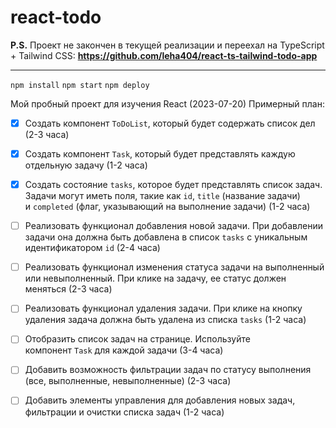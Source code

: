 # react-todo

**P.S.** Проект не закончен в текущей реализации
и переехал на TypeScript + Tailwind CSS:
**https://github.com/leha404/react-ts-tailwind-todo-app**

---

`npm install`
`npm start`
`npm deploy`

Мой пробный проект для изучения React (2023-07-20)
Примерный план:

- [x] Создать компонент `ToDoList`, который будет содержать список дел (2-3 часа)

- [x] Создать компонент `Task`, который будет представлять каждую отдельную задачу (1-2 часа)

- [x] Создать состояние `tasks`, которое будет представлять список задач. Задачи могут иметь поля, такие как `id`, `title` (название задачи) и `completed` (флаг, указывающий на выполнение задачи) (1-2 часа)

- [ ] Реализовать функционал добавления новой задачи. При добавлении задачи она должна быть добавлена в список `tasks` с уникальным идентификатором `id` (2-4 часа)

- [ ] Реализовать функционал изменения статуса задачи на выполненный или невыполненный. При клике на задачу, ее статус должен меняться (2-3 часа)

- [ ] Реализовать функционал удаления задачи. При клике на кнопку удаления задача должна быть удалена из списка `tasks` (1-2 часа)

- [ ] Отобразить список задач на странице. Используйте компонент `Task` для каждой задачи (3-4 часа)

- [ ] Добавить возможность фильтрации задач по статусу выполнения (все, выполненные, невыполненные) (2-3 часа)

- [ ] Добавить элементы управления для добавления новых задач, фильтрации и очистки списка задач (1-2 часа)